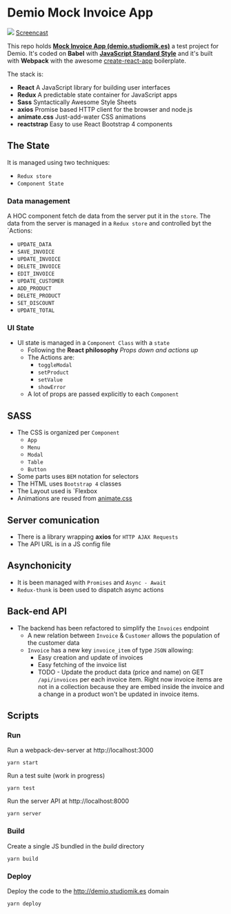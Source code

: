Demio Mock Invoice App
======================
![](http://recordit.co/pIkc05SNRX.gif)
[Screencast](http://g.recordit.co/HyT9RyEE8K.gif)

This repo holds **[Mock Invoice App (demio.studiomik.es)](http://demio.studiomik.es)** a test project for Demio. It's coded on **Babel** with **[JavaScript Standard Style](https://standardjs.com/)** and it's built with **Webpack** with the awesome [create-react-app](https://github.com/facebookincubator/create-react-app) boilerplate.

The stack is:
  - **React** A JavaScript library for building user interfaces
  - **Redux** A predictable state container for JavaScript apps
  - **Sass** Syntactically Awesome Style Sheets
  - **axios** Promise based HTTP client for the browser and node.js
  - **animate.css** Just-add-water CSS animations
  - **reactstrap** Easy to use React Bootstrap 4 components

## The State
It is managed using two techniques:
 - `Redux store`
 - `Component State`

### Data management
A HOC component fetch de data from the server put it in the `store`.
The data from the server is managed in a `Redux store` and controlled byt the `Actions:
  - `UPDATE_DATA`
  - `SAVE_INVOICE`
  - `UPDATE_INVOICE`
  - `DELETE_INVOICE`
  - `EDIT_INVOICE`
  - `UPDATE_CUSTOMER`
  - `ADD_PRODUCT`
  - `DELETE_PRODUCT`
  - `SET_DISCOUNT`
  - `UPDATE_TOTAL`

### UI State
- UI state is managed in a `Component Class` with a `state`
  - Following the **React philosophy** *Props down and actions up*
  - The Actions are:
    - `toggleModal`
    - `setProduct`
    - `setValue`
    - `showError`
  - A lot of props are passed explicitly to each `Component`

## SASS
- The CSS is organized per `Component`
  - `App`
  - `Menu`
  - `Modal`
  - `Table`
  - `Button`
- Some parts uses `BEM` notation for selectors
- The HTML uses `Bootstrap 4` classes
- The Layout used is `Flexbox
- Animations are reused from [animate.css](https://daneden.github.io/animate.css/)

## Server comunication
- There is a library wrapping **axios** for `HTTP AJAX Requests`
- The API URL is in a JS config file

## Asynchonicity
- It is been managed with `Promises` and `Async - Await`
- `Redux-thunk` is been used to dispatch async actions

## Back-end API
- The backend has been refactored to simplify the `Invoices` endpoint
  - A new relation between `Invoice` & `Customer` allows the population
  of the customer data
  - `Invoice` has a new key `invoice_item` of type `JSON` allowing:
    - Easy creation and update of invoices
    - Easy fetching of the invoice list
    - TODO - Update the product data (price and name) on GET `/api/invoices`
    per each invoice item. Right now invoice items are not in a collection
    because they are embed inside the invoice and a change in a product
    won't be updated in invoice items.

## Scripts
### Run

Run a webpack-dev-server at http://localhost:3000

    yarn start

Run a test suite (work in progress)

    yarn test

Run the server API at http://localhost:8000

    yarn server

### Build

Create a single JS bundled in the *build* directory

    yarn build

### Deploy

Deploy the code to the http://demio.studiomik.es domain

    yarn deploy



